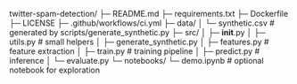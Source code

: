 twitter-spam-detection/
├─ README.md
├─ requirements.txt
├─ Dockerfile
├─ LICENSE
├─ .github/workflows/ci.yml
├─ data/
│  └─ synthetic.csv            # generated by scripts/generate_synthetic.py
├─ src/
│  ├─ __init__.py
│  ├─ utils.py                 # small helpers
│  ├─ generate_synthetic.py
│  ├─ features.py              # feature extraction
│  ├─ train.py                 # training pipeline
│  ├─ predict.py               # inference
│  └─ evaluate.py
└─ notebooks/
   └─ demo.ipynb               # optional notebook for exploration
